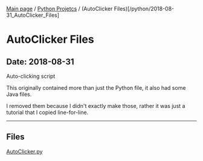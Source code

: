 [Main page](/) / [Python Projetcs](/python) / (AutoClicker Files)[/python/2018-08-31_AutoClicker_Files]

# AutoClicker Files

## Date: 2018-08-31

Auto-clicking script

This originally contained more than just the Python file, it also had some Java files.

I removed them because I didn't exactly make those, rather it was just a tutorial that I copied line-for-line.

-----

## Files

[AutoClicker.py](AutoClicker.py)